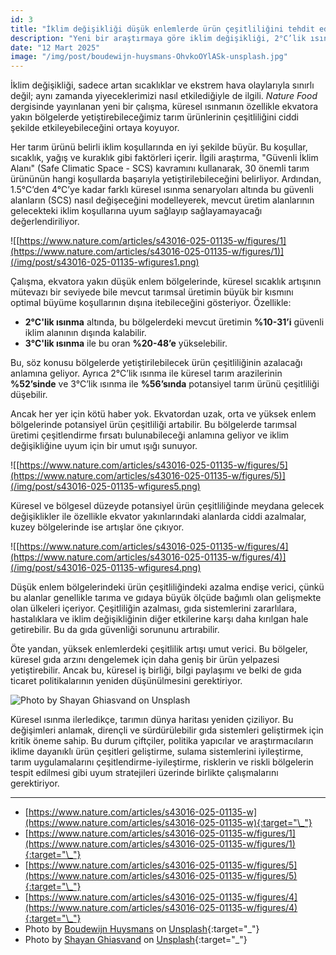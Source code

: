 ```yaml
---
id: 3
title: "İklim değişikliği düşük enlemlerde ürün çeşitliliğini tehdit ediyor"
description: "Yeni bir araştırmaya göre iklim değişikliği, 2°C’lik ısınmada bile düşük enlem bölgelerindeki üretimin %10-31’ini risk altında bırakacak."
date: "12 Mart 2025"
image: "/img/post/boudewijn-huysmans-OhvkoOYlASk-unsplash.jpg"
---
```


İklim değişikliği, sadece artan sıcaklıklar ve ekstrem hava olaylarıyla sınırlı değil; aynı zamanda yiyeceklerimizi nasıl etkilediğiyle de ilgili. _Nature Food_ dergisinde yayınlanan yeni bir çalışma, küresel ısınmanın özellikle ekvatora yakın bölgelerde yetiştirebileceğimiz tarım ürünlerinin çeşitliliğini ciddi şekilde etkileyebileceğini ortaya koyuyor.

Her tarım ürünü belirli iklim koşullarında en iyi şekilde büyür. Bu koşullar, sıcaklık, yağış ve kuraklık gibi faktörleri içerir. İlgili araştırma, "Güvenli İklim Alanı" (Safe Climatic Space - SCS) kavramını kullanarak, 30 önemli tarım ürününün hangi koşullarda başarıyla yetiştirilebileceğini belirliyor. Ardından, 1.5°C’den 4°C’ye kadar farklı küresel ısınma senaryoları altında bu güvenli alanların (SCS) nasıl değişeceğini modelleyerek, mevcut üretim alanlarının gelecekteki iklim koşullarına uyum sağlayıp sağlayamayacağı değerlendiriliyor.

![[https://www.nature.com/articles/s43016-025-01135-w/figures/1](https://www.nature.com/articles/s43016-025-01135-w/figures/1)](/img/post/s43016-025-01135-wfigures1.png)

Çalışma, ekvatora yakın düşük enlem bölgelerinde, küresel sıcaklık artışının mütevazı bir seviyede bile mevcut tarımsal üretimin büyük bir kısmını optimal büyüme koşullarının dışına itebileceğini gösteriyor. Özellikle:

- **2°C'lik ısınma** altında, bu bölgelerdeki mevcut üretimin **%10-31’i** güvenli iklim alanının dışında kalabilir.
- **3°C'lik ısınma** ile bu oran **%20-48’e** yükselebilir.

Bu, söz konusu bölgelerde yetiştirilebilecek ürün çeşitliliğinin azalacağı anlamına geliyor. Ayrıca 2°C’lik ısınma ile küresel tarım arazilerinin **%52’sinde** ve 3°C’lik ısınma ile **%56’sında** potansiyel tarım ürünü çeşitliliği düşebilir.

Ancak her yer için kötü haber yok. Ekvatordan uzak, orta ve yüksek enlem bölgelerinde potansiyel ürün çeşitliliği artabilir. Bu bölgelerde tarımsal üretimi çeşitlendirme fırsatı bulunabileceği anlamına geliyor ve iklim değişikliğine uyum için bir umut ışığı sunuyor.

![[https://www.nature.com/articles/s43016-025-01135-w/figures/5](https://www.nature.com/articles/s43016-025-01135-w/figures/5)](/img/post/s43016-025-01135-wfigures5.png)

Küresel ve bölgesel düzeyde potansiyel ürün çeşitliliğinde meydana gelecek değişiklikler ile özellikle ekvator yakınlarındaki alanlarda ciddi azalmalar, kuzey bölgelerinde ise artışlar öne çıkıyor.

![[https://www.nature.com/articles/s43016-025-01135-w/figures/4](https://www.nature.com/articles/s43016-025-01135-w/figures/4)](/img/post/s43016-025-01135-wfigures4.png)

Düşük enlem bölgelerindeki ürün çeşitliliğindeki azalma endişe verici, çünkü bu alanlar genellikle tarıma ve gıdaya büyük ölçüde bağımlı olan gelişmekte olan ülkeleri içeriyor. Çeşitliliğin azalması, gıda sistemlerini zararlılara, hastalıklara ve iklim değişikliğinin diğer etkilerine karşı daha kırılgan hale getirebilir. Bu da gıda güvenliği sorununu artırabilir.

Öte yandan, yüksek enlemlerdeki çeşitlilik artışı umut verici. Bu bölgeler, küresel gıda arzını dengelemek için daha geniş bir ürün yelpazesi yetiştirebilir. Ancak bu, küresel iş birliği, bilgi paylaşımı ve belki de gıda ticaret politikalarının yeniden düşünülmesini gerektiriyor.

![Photo by [Shayan Ghiasvand](https://unsplash.com/@shayangh96?utm_content=creditCopyText&utm_medium=referral&utm_source=unsplash) on [Unsplash](https://unsplash.com/photos/person-planting-rice-on-field-during-daytime-I-8e7wx2hao?utm_content=creditCopyText&utm_medium=referral&utm_source=unsplash)](/img/post/shayan-ghiasvand-I-8e7wx2hao-unsplash.jpg)

Küresel ısınma ilerledikçe, tarımın dünya haritası yeniden çiziliyor. Bu değişimleri anlamak, dirençli ve sürdürülebilir gıda sistemleri geliştirmek için kritik öneme sahip. Bu durum çiftçiler, politika yapıcılar ve araştırmacıların iklime dayanıklı ürün çeşitleri geliştirme, sulama sistemlerini iyileştirme, tarım uygulamalarını çeşitlendirme-iyileştirme, risklerin ve riskli bölgelerin tespit edilmesi gibi uyum stratejileri üzerinde birlikte çalışmalarını gerektiriyor.

---
- [https://www.nature.com/articles/s43016-025-01135-w](https://www.nature.com/articles/s43016-025-01135-w){:target="\_"}
- [https://www.nature.com/articles/s43016-025-01135-w/figures/1](https://www.nature.com/articles/s43016-025-01135-w/figures/1){:target="\_"}
- [https://www.nature.com/articles/s43016-025-01135-w/figures/5](https://www.nature.com/articles/s43016-025-01135-w/figures/5){:target="\_"}
- [https://www.nature.com/articles/s43016-025-01135-w/figures/4](https://www.nature.com/articles/s43016-025-01135-w/figures/4){:target="\_"}
- Photo by [Boudewijn Huysmans](https://unsplash.com/@boudewijn_huysmans?utm_content=creditCopyText&utm_medium=referral&utm_source=unsplash) on [Unsplash](https://unsplash.com/photos/people-walking-on-green-grass-field-during-daytime-OhvkoOYlASk?utm_content=creditCopyText&utm_medium=referral&utm_source=unsplash){:target="\_"}
- Photo by [Shayan Ghiasvand](https://unsplash.com/@shayangh96?utm_content=creditCopyText&utm_medium=referral&utm_source=unsplash) on [Unsplash](https://unsplash.com/photos/person-planting-rice-on-field-during-daytime-I-8e7wx2hao?utm_content=creditCopyText&utm_medium=referral&utm_source=unsplash){:target="\_"}
